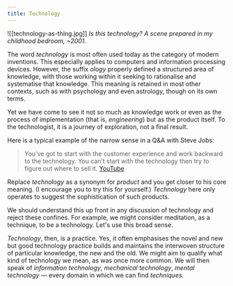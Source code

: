 ```yaml
---
title: Technology
---
```

![[technology-as-thing.jpg]]
_Is this technology? A scene prepared in my childhood bedroom, ~2001._

The word *technology* is most often used today as the category of modern inventions. This especially applies to computers and information processing devices. However, the suffix *ology* properly defined a structured area of knowledge, with those working within it seeking to rationalise and systematise that knowledge. This meaning is retained in most other contexts, such as with psychology and even astrology, though on its own terms.

Yet we have come to see it not so much as knowledge work or even as the process of implementation (that is, *engineering*) but as the product itself. To the technologist, it is a journey of exploration, not a final result.

Here is a typical example of the narrow sense in a Q&A with Steve Jobs:

> You’ve got to start with the customer experience and work backward to the technology. You can’t start with the technology then try to figure out where to sell it. [YouTube](https://youtu.be/oeqPrUmVz-o?si=lWCB2nEAItGcy89R)

Replace *technology* as a synonym for *product* and you get closer to his core meaning. (I encourage you to try this for yourself.) *Technology* here only operates to suggest the sophistication of such products.

We should understand this up front in any discussion of technology and reject these confines. For example, we might consider meditation, as a technique, to be a technology. Let's use this broad sense.

*Technology*, then, is a practice. Yes, it often emphasises the novel and new but good technology practice builds and maintains the interwoven structure of particular knowledge, the new and the old. We might aim to qualify what kind of technology we mean, as was once more common. We will then speak of _information technology_, _mechanical technology_, _mental technology_ — every domain in which we can find *techniques*.